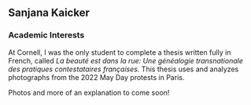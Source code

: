 ## Sanjana Kaicker

### Academic Interests

At Cornell, I was the only student to complete a thesis written fully in French, called *La beauté est dans la rue: Une généalogie transnationale des pratiques contestataires françaises.*
This thesis uses and analyzes photographs from the 2022 May Day protests in Paris.

Photos and more of an explanation to come soon!
